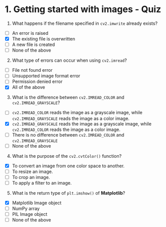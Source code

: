 # 1. Getting started with images - Quiz
1. What happens if the filename specified in `cv2.imwrite` already exists?
- [ ] An error is raised
- [x] The existing file is overwritten
- [ ] A new file is created
- [ ] None of the above

2. What type of errors can occur when using `cv2.imread`?
- [ ] File not found error
- [ ] Unsupported image format error
- [ ] Permission denied error
- [x] All of the above

3. What is the difference between `cv2.IMREAD_COLOR` and `cv2.IMREAD_GRAYSCALE`?
- [ ] `cv2.IMREAD_COLOR` reads the image as a grayscale image, while `cv2.IMREAD_GRAYSCALE` reads the image as a color image.
- [x] `cv2.IMREAD_GRAYSCALE` reads the image as a grayscale image, while `cv2.IMREAD_COLOR` reads the image as a color image.
- [ ] There is no difference between `cv2.IMREAD_COLOR` and `cv2.IMREAD_GRAYSCALE`
- [ ] None of the above

4. What is the purpose of the `cv2.cvtColor()` function?
- [x] To convert an image from one color space to another.
- [ ] To resize an image.
- [ ] To crop an image.
- [ ] To apply a filter to an image.

5. What is the return type of `plt.imshow()` of **Matplotlib**?
- [x] Matplotlib Image object
- [ ] NumPy array
- [ ] PIL Image object
- [ ] None of the above 